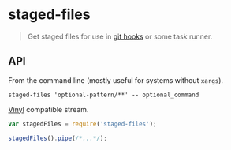 # staged-files

> Get staged files for use in [git hooks](https://github.com/gtramontina/ghooks) or some task runner.

## API

From the command line (mostly useful for systems without `xargs`).

```console
staged-files 'optional-pattern/**' -- optional_command
```

[Vinyl](https://github.com/gulpjs/vinyl-fs) compatible stream.

```js
var stagedFiles = require('staged-files');

stagedFiles().pipe(/*...*/);
```
